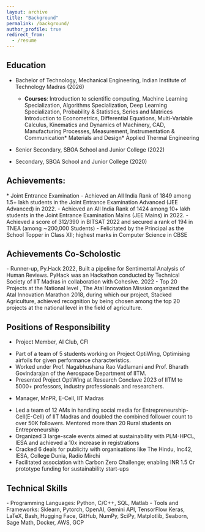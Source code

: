 ```yaml
---
layout: archive
title: "Background"
permalink: /background/
author_profile: true
redirect_from:
  - /resume
---
```


<!-- {% include base_path %} -->

<h2>Education</h2>

* Bachelor of Technology, Mechanical Engineering, Indian Institute of Technology Madras (2026)
  - **Courses**: Introduction to scientific computing, Machine Learning Specialization, Algorithms Specialization, Deep Learning Specialization, Probability & Statistics, Series and Matrices Introduction to Econometrics, Differential Equations, Multi-Variable Calculus, Kinematics and Dynamics of Machinery, CAD, Manufacturing Processes, Measurement, Instrumentation & Communication* Materials and Design* Applied Thermal Engineering

* Senior Secondary, SBOA School and Junior College (2022)
* Secondary, SBOA School and Junior College (2020)

<h2> Achievements:</h2>
* Joint Entrance Examination
    - Achieved an All India Rank of 1849 among 1.5+ lakh students in the Joint Entrance Examination Advanced (JEE Advanced) in 2022.
    - Achieved an All India Rank of 1424 among 10+ lakh students in the Joint Entrance Examination Mains (JEE Mains) in 2022.
    - Achieved a score of 312/390 in BITSAT 2022 and secured a rank of 194 in TNEA (among ∼200,000 Students)
    - Felicitated by the Principal as the School Topper in Class XII; highest marks in Computer Science in CBSE

<h2>Achievements Co-Scholostic</h2>
- Runner-up, Py.Hack 2022, Built a pipeline for Sentimental Analysis of Human Reviews. PyHack was an Hackathon conducted by Technical Society of IIT Madras in collaboration with Cohesive. 2022
- Top 20 Projects at the National level , The Atal Innovation Mission organized the Atal Innovation Marathon 2018, during which our project, Stacked Agriculture, achieved recognition by being chosen among the top 20 projects at the national level in the field of agriculture. 

<h2>Positions of Responsibility</h2>

* Project Member, AI Club, CFI
- Part of a team of 5 students working on Project OptiWing, Optimising airfoils for given performance characteristics.
- Worked under Prof. Nagabhushana Rao Vadlamani and Prof. Bharath Govindarajan of the Aerospace Department of IITM.
- Presented Project OptiWing at Research Conclave 2023 of IITM to 5000+ professors, industry professionals and researchers.
* Manager, MnPR, E-Cell, IIT Madras
- Led a team of 12 AMs in handling social media for Entrepreneurship-Cell(E-Cell) of IIT Madras and doubled the combined
follower count to over 50K followers. Mentored more than 20 Rural students on Entrepreneurship
- Organized 3 large-scale events aimed at sustainability with PLM-HPCL, IESA and achieved a 10x increase in registrations
- Cracked 6 deals for publicity with organisations like The Hindu, Inc42, IESA, College Dunia, Radio Mirchi
- Facilitated association with Carbon Zero Challenge; enabling INR 1.5 Cr prototype funding for sustainability start-ups

<h2>Technical Skills</h2>
- Programming Languages: Python, C/C++, SQL, Matlab
- Tools and Frameworks: Sklearn, Pytorch, OpenAI, Gemini API, TensorFlow Keras, LaTeX, Bash, Hugging Face, GitHub, NumPy, SciPy, Matplotlib, Seaborn, Sage Math, Docker, AWS, GCP